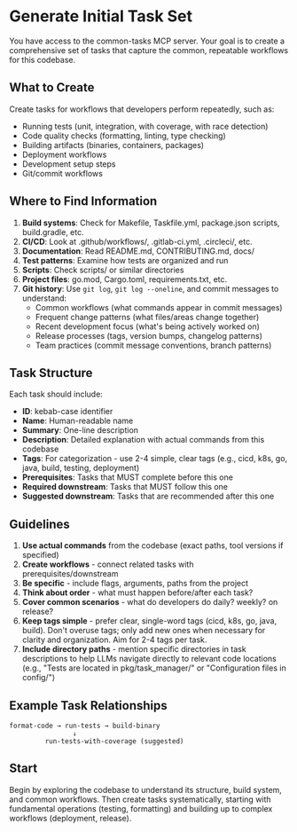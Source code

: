 # Generate Initial Task Set

You have access to the common-tasks MCP server. Your goal is to create a comprehensive set of tasks that capture the common, repeatable workflows for this codebase.

## What to Create

Create tasks for workflows that developers perform repeatedly, such as:
- Running tests (unit, integration, with coverage, with race detection)
- Code quality checks (formatting, linting, type checking)
- Building artifacts (binaries, containers, packages)
- Deployment workflows
- Development setup steps
- Git/commit workflows

## Where to Find Information

1. **Build systems**: Check for Makefile, Taskfile.yml, package.json scripts, build.gradle, etc.
2. **CI/CD**: Look at .github/workflows/, .gitlab-ci.yml, .circleci/, etc.
3. **Documentation**: Read README.md, CONTRIBUTING.md, docs/
4. **Test patterns**: Examine how tests are organized and run
5. **Scripts**: Check scripts/ or similar directories
6. **Project files**: go.mod, Cargo.toml, requirements.txt, etc.
7. **Git history**: Use `git log`, `git log --oneline`, and commit messages to understand:
   - Common workflows (what commands appear in commit messages)
   - Frequent change patterns (what files/areas change together)
   - Recent development focus (what's being actively worked on)
   - Release processes (tags, version bumps, changelog patterns)
   - Team practices (commit message conventions, branch patterns)

## Task Structure

Each task should include:
- **ID**: kebab-case identifier
- **Name**: Human-readable name
- **Summary**: One-line description
- **Description**: Detailed explanation with actual commands from this codebase
- **Tags**: For categorization - use 2-4 simple, clear tags (e.g., cicd, k8s, go, java, build, testing, deployment)
- **Prerequisites**: Tasks that MUST complete before this one
- **Required downstream**: Tasks that MUST follow this one
- **Suggested downstream**: Tasks that are recommended after this one

## Guidelines

1. **Use actual commands** from the codebase (exact paths, tool versions if specified)
2. **Create workflows** - connect related tasks with prerequisites/downstream
3. **Be specific** - include flags, arguments, paths from the project
4. **Think about order** - what must happen before/after each task?
5. **Cover common scenarios** - what do developers do daily? weekly? on release?
6. **Keep tags simple** - prefer clear, single-word tags (cicd, k8s, go, java, build). Don't overuse tags; only add new ones when necessary for clarity and organization. Aim for 2-4 tags per task.
7. **Include directory paths** - mention specific directories in task descriptions to help LLMs navigate directly to relevant code locations (e.g., "Tests are located in pkg/task_manager/" or "Configuration files in config/")

## Example Task Relationships

```
format-code → run-tests → build-binary
                ↓
         run-tests-with-coverage (suggested)
```

## Start

Begin by exploring the codebase to understand its structure, build system, and common workflows. Then create tasks systematically, starting with fundamental operations (testing, formatting) and building up to complex workflows (deployment, release).
